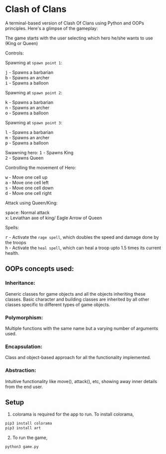 # Clash of Clans

A terminal-based version of Clash Of Clans using Python and OOPs principles. Here's a glimpse of the gameplay:

<!-- <p align="center">
    <img src="gameplay.gif" width="512"/>
</p> -->


The game starts with the user selecting which hero he/she wants to use (King or Queen)

Controls:

Spawning at ``spawn point 1``:

<kbd>j</kbd> - Spawns a barbarian <br>
<kbd>b</kbd> - Spawns an archer <br>
<kbd>i</kbd> - Spawns a balloon <br>

Spawning at ``spawn point 2``:

<kbd>k</kbd> - Spawns a barbarian <br>
<kbd>n</kbd> - Spawns an archer <br>
<kbd>o</kbd> - Spawns a balloon <br>

Spawning at ``spawn point 3``:

<kbd>l</kbd> - Spawns a barbarian <br>
<kbd>m</kbd> - Spawns an archer <br>
<kbd>p</kbd> - Spawns a balloon <br>

Swawning hero:
<kbd>1</kbd> - Spawns King <br>
<kbd>2</kbd> - Spawns Queen <br>


Controlling the movement of Hero:

<kbd>w</kbd> - Move one cell up <br>
<kbd>a</kbd> - Move one cell left <br>
<kbd>s</kbd> - Move one cell down <br>
<kbd>d</kbd> - Move one cell right <br>

Attack using Queen/King:

<kbd>space</kbd>: Normal attack <br>
<kbd>x</kbd>: Leviathan axe of king/ Eagle Arrow of Queen

Spells:

<kbd>r</kbd> - Activate the ``rage spell``, which doubles the speed and damage done by the troops <br>
<kbd>h</kbd> - Activate the ``heal spell``, which can heal a troop upto 1.5 times its current health. <br>





## OOPs concepts used:

### Inheritance: 
Generic classes for game objects and all the objects inheriting these classes. Basic character and building classes are inherited by all other classes specific to different types of game objects.

### Polymorphism: 
Multiple functions with the same name but a varying number of arguments used.

### Encapsulation: 
Class and object-based approach for all the functionality implemented.

### Abstraction: 
Intuitive functionality like move(), attack(), etc, showing away inner details from the end user.

## Setup

1. colorama is required for the app to run. To install colorama,

```bash
pip3 install colorama
pip3 install art
```

2. To run the game,

```bash
python3 game.py
```




